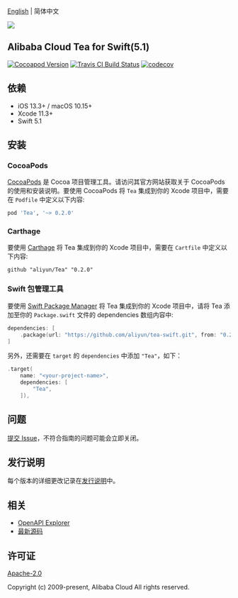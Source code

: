 [English](./README.md) | 简体中文

![](https://aliyunsdk-pages.alicdn.com/icons/AlibabaCloud.svg)

## Alibaba Cloud Tea for Swift(5.1)

[![Cocoapod Version](https://img.shields.io/cocoapods/v/Tea)](https://cocoapods.org/pods/Tea)
[![Travis CI Build Status](https://img.shields.io/travis/aliyun/tea-swift?logo=travis)](https://travis-ci.org/aliyun/tea-swift)
[![codecov](https://codecov.io/gh/aliyun/tea-swift/branch/master/graph/badge.svg)](https://codecov.io/gh/aliyun/tea-swift)

## 依赖

- iOS 13.3+ / macOS 10.15+
- Xcode 11.3+
- Swift 5.1

## 安装

### CocoaPods

[CocoaPods](https://cocoapods.org) 是 Cocoa 项目管理工具。请访问其官方网站获取关于 CocoaPods 的使用和安装说明。要使用 CocoaPods 将 `Tea` 集成到你的 Xcode 项目中，需要在 `Podfile` 中定义以下内容:

```ruby
pod 'Tea', '~> 0.2.0'
```

### Carthage

要使用 [Carthage](https://github.com/Carthage/Carthage) 将 Tea 集成到你的 Xcode 项目中，需要在 `Cartfile` 中定义以下内容:

```ogdl
github "aliyun/Tea" "0.2.0"
```

### Swift 包管理工具

要使用 [Swift Package Manager](https://swift.org/package-manager/) 将 Tea 集成到你的 Xcode 项目中，请将 Tea 添加至你的 `Package.swift` 文件的 dependencies 数组内容中:

```swift
dependencies: [
    .package(url: "https://github.com/aliyun/tea-swift.git", from: "0.2.0")
]
```

另外，还需要在 `target` 的 `dependencies` 中添加 `"Tea"`，如下：

```swift
.target(
    name: "<your-project-name>",
    dependencies: [
        "Tea",
    ]),
```

## 问题

[提交 Issue](https://github.com/aliyun/tea-swift/issues/new)，不符合指南的问题可能会立即关闭。

## 发行说明

每个版本的详细更改记录在[发行说明](./ChangeLog.md)中。

## 相关

- [OpenAPI Explorer](https://api.aliyun.com/)
- [最新源码](https://github.com/aliyun/tea-swift)

## 许可证

[Apache-2.0](http://www.apache.org/licenses/LICENSE-2.0)

Copyright (c) 2009-present, Alibaba Cloud All rights reserved.
